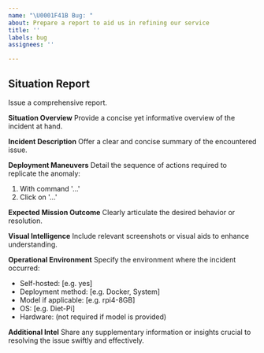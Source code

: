 ```yaml
---
name: "\U0001F41B Bug: "
about: Prepare a report to aid us in refining our service
title: ''
labels: bug
assignees: ''

---
```


## Situation Report
Issue a comprehensive report.

**Situation Overview**
Provide a concise yet informative overview of the incident at hand.

**Incident Description**
Offer a clear and concise summary of the encountered issue.

**Deployment Maneuvers**
Detail the sequence of actions required to replicate the anomaly:
1. With command '...'
2. Click on '...'

**Expected Mission Outcome**
Clearly articulate the desired behavior or resolution.

**Visual Intelligence**
Include relevant screenshots or visual aids to enhance understanding.

**Operational Environment**
Specify the environment where the incident occurred:
- Self-hosted: [e.g. yes]
- Deployment method: [e.g. Docker, System]
- Model if applicable: [e.g. rpi4-8GB]
- OS: [e.g. Diet-Pi]
- Hardware: (not required if model is provided)

**Additional Intel**
Share any supplementary information or insights crucial to resolving the issue swiftly and effectively.
